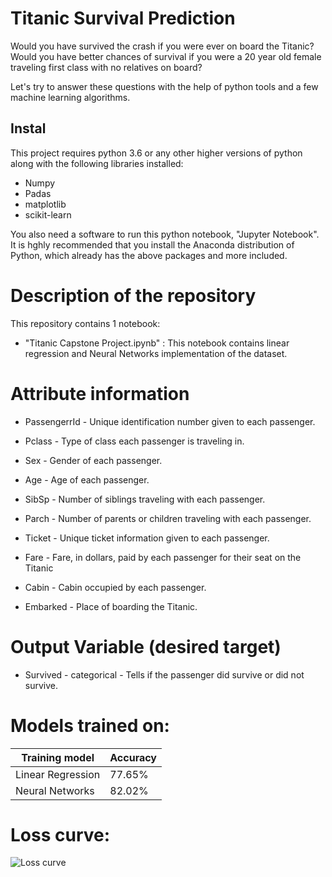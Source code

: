 # Titanic Survival Prediction
Would you have survived the crash if you were ever on board the Titanic?
Would you have better chances of survival if you were a 20 year old female traveling first class with no relatives on board?

Let's try to answer these questions with the help of python tools and a few machine learning algorithms. 

## Instal
This project requires python 3.6 or any other higher versions of python along with the following libraries installed:

* Numpy
* Padas
* matplotlib
* scikit-learn

You also need a software to run this python notebook, "Jupyter Notebook". It is hghly recommended that you install the Anaconda distribution of Python, which already has the above packages and more included.

# Description of the repository

This repository contains 1 notebook:

* "Titanic Capstone Project.ipynb" : This notebook contains linear regression and Neural Networks implementation of the dataset.

# Attribute information

* PassengerrId - Unique identification number given to each passenger.

* Pclass - Type of class each passenger is traveling in.

* Sex - Gender of each passenger.

* Age - Age of each passenger.

* SibSp - Number of siblings traveling with each passenger.

* Parch - Number of parents or children traveling with each passenger.

* Ticket - Unique ticket information given to each passenger.

* Fare - Fare, in dollars, paid by each passenger for their seat on the Titanic

* Cabin - Cabin occupied by each passenger.

* Embarked - Place of boarding the Titanic.

# Output Variable (desired target)

* Survived - categorical  - Tells if the passenger did survive or did not survive.

# Models trained on:

Training model | Accuracy
-------------- | --------
Linear Regression | 77.65%
Neural Networks | 82.02%

# Loss curve:

![Loss curve](C:\Users\BATCOMP\Desktop\Loss_curve.png)